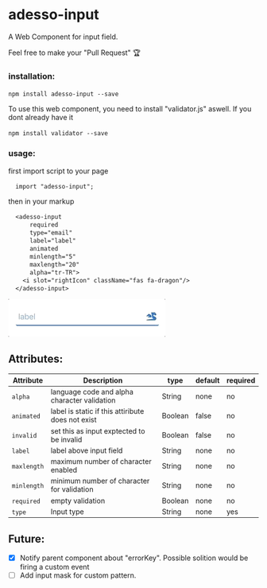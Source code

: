 # adesso-input
A Web Component for input field.

Feel free to make your "Pull Request" 🏆

  ### installation:
  `npm install adesso-input --save`

  To use this web component, you need to install "validator.js" aswell. If you dont already have it

  `npm install validator --save`

  ### usage:
  first import script to your page

  ```
    import "adesso-input";
  ```
  then in your markup
  ```
    <adesso-input 
        required
        type="email"
        label="label"
        animated
        minlength="5"
        maxlength="20"
        alpha="tr-TR">
      <i slot="rightIcon" className="fas fa-dragon"/>
    </adesso-input>
  ```
  
![](input_field_gif.gif)

  ## Attributes:

  | Attribute | Description | type | default| required |
  | --- | --- | --- | --- | --- |
  | `alpha` | language code and alpha character validation | String | none | no |
  | `animated` | label is static if this attiribute does not exist | Boolean | false | no |
  | `invalid` | set this as input exptected to be invalid | Boolean | false | no |
  | `label` | label above input field | String | none | no |
  | `maxlength` | maximum number of character enabled | String | none | no |
  | `minlength` | minimum number of character for validation | String | none | no |
  | `required` | empty validation | Boolean | none | no |
  | `type` | Input type | String | none | yes |
  
  ## Future:
  
  - [x] Notify parent component about "errorKey". Possible solition would be firing a custom event
  - [ ] Add input mask for custom pattern.
